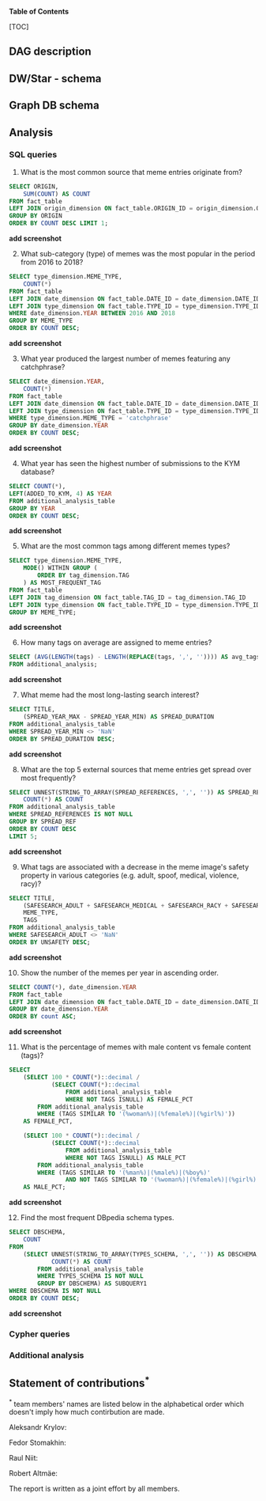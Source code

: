 **Table of Contents**

[TOC]

## DAG description



## DW/Star - schema



## Graph DB schema



## Analysis

### SQL queries
1. What is the most common source that meme entries originate from?
```sql
SELECT ORIGIN,
	SUM(COUNT) AS COUNT
FROM fact_table
LEFT JOIN origin_dimension ON fact_table.ORIGIN_ID = origin_dimension.ORIGIN_ID
GROUP BY ORIGIN
ORDER BY COUNT DESC LIMIT 1;
```
**add screenshot**

2. What sub-category (type) of memes was the most popular in the period from 2016 to 2018?
```sql
SELECT type_dimension.MEME_TYPE,
	COUNT(*)
FROM fact_table
LEFT JOIN date_dimension ON fact_table.DATE_ID = date_dimension.DATE_ID
LEFT JOIN type_dimension ON fact_table.TYPE_ID = type_dimension.TYPE_ID
WHERE date_dimension.YEAR BETWEEN 2016 AND 2018
GROUP BY MEME_TYPE
ORDER BY COUNT DESC;
```
**add screenshot**

3. What year produced the largest number of memes featuring any catchphrase?
```sql
SELECT date_dimension.YEAR,
	COUNT(*)
FROM fact_table
LEFT JOIN date_dimension ON fact_table.DATE_ID = date_dimension.DATE_ID
LEFT JOIN type_dimension ON fact_table.TYPE_ID = type_dimension.TYPE_ID
WHERE type_dimension.MEME_TYPE = 'catchphrase'
GROUP BY date_dimension.YEAR
ORDER BY COUNT DESC;
```
**add screenshot**

4. What year has seen the highest number of submissions to the KYM database?
```sql
SELECT COUNT(*),
LEFT(ADDED_TO_KYM, 4) AS YEAR
FROM additional_analysis_table
GROUP BY YEAR
ORDER BY COUNT DESC;
```
**add screenshot**

5. What are the most common tags among different memes types?
```sql
SELECT type_dimension.MEME_TYPE,
	MODE() WITHIN GROUP (
		ORDER BY tag_dimension.TAG
	) AS MOST_FREQUENT_TAG
FROM fact_table
LEFT JOIN tag_dimension ON fact_table.TAG_ID = tag_dimension.TAG_ID
LEFT JOIN type_dimension ON fact_table.TYPE_ID = type_dimension.TYPE_ID
GROUP BY MEME_TYPE;
```
**add screenshot**

6. How many tags on average are assigned to meme entries?
```sql
SELECT (AVG(LENGTH(tags) - LENGTH(REPLACE(tags, ',', '')))) AS avg_tags
FROM additional_analysis;
```
**add screenshot**

7. What meme had the most long-lasting search interest?
```sql
SELECT TITLE,
	(SPREAD_YEAR_MAX - SPREAD_YEAR_MIN) AS SPREAD_DURATION
FROM additional_analysis_table
WHERE SPREAD_YEAR_MIN <> 'NaN'
ORDER BY SPREAD_DURATION DESC;
```
**add screenshot**

8. What are the top 5 external sources that meme entries get spread over most frequently?
```sql
SELECT UNNEST(STRING_TO_ARRAY(SPREAD_REFERENCES, ',', '')) AS SPREAD_REF,
	COUNT(*) AS COUNT
FROM additional_analysis_table
WHERE SPREAD_REFERENCES IS NOT NULL
GROUP BY SPREAD_REF
ORDER BY COUNT DESC
LIMIT 5;
```
**add screenshot**

9. What tags are associated with a decrease in the meme image's safety property in various categories (e.g. adult, spoof, medical, violence, racy)?
```sql
SELECT TITLE,
	(SAFESEARCH_ADULT + SAFESEARCH_MEDICAL + SAFESEARCH_RACY + SAFESEARCH_SPOOF + SAFESEARCH_VIOLENCE) / 5 AS UNSAFETY,
	MEME_TYPE,
	TAGS
FROM additional_analysis_table
WHERE SAFESEARCH_ADULT <> 'NaN'
ORDER BY UNSAFETY DESC;
```
**add screenshot**

10. Show the number of the memes per year in ascending order.
```sql
SELECT COUNT(*), date_dimension.YEAR
FROM fact_table
LEFT JOIN date_dimension ON fact_table.DATE_ID = date_dimension.DATE_ID
GROUP BY date_dimension.YEAR
ORDER BY count ASC;
```
**add screenshot**

11. What is the percentage of memes with male content vs female content (tags)?
```sql
SELECT
	(SELECT 100 * COUNT(*)::decimal /
			(SELECT COUNT(*)::decimal
				FROM additional_analysis_table
				WHERE NOT TAGS ISNULL) AS FEMALE_PCT
		FROM additional_analysis_table
		WHERE (TAGS SIMILAR TO '(%woman%)|(%female%)|(%girl%)')) 
	AS FEMALE_PCT,

	(SELECT 100 * COUNT(*)::decimal /
			(SELECT COUNT(*)::decimal
				FROM additional_analysis_table
				WHERE NOT TAGS ISNULL) AS MALE_PCT
		FROM additional_analysis_table
		WHERE (TAGS SIMILAR TO '(%man%)|(%male%)|(%boy%)' 
				AND NOT TAGS SIMILAR TO '(%woman%)|(%female%)|(%girl%)')) 
	AS MALE_PCT;
```
**add screenshot**

12. Find the most frequent DBpedia schema types.
```sql
SELECT DBSCHEMA,
	COUNT
FROM
	(SELECT UNNEST(STRING_TO_ARRAY(TYPES_SCHEMA, ',', '')) AS DBSCHEMA,
			COUNT(*) AS COUNT
		FROM additional_analysis_table
		WHERE TYPES_SCHEMA IS NOT NULL
		GROUP BY DBSCHEMA) AS SUBQUERY1
WHERE DBSCHEMA IS NOT NULL
ORDER BY COUNT DESC;
```
**add screenshot**

### Cypher queries


### Additional analysis


## Statement of contributions<sup>*</sup>
<sup>*</sup> team members' names are listed below in the alphabetical order which doesn't imply how much contirbution are made.

Aleksandr Krylov:

Fedor Stomakhin:

Raul Niit:

Robert Altmäe:
 
The report is written as a joint effort by all members.
